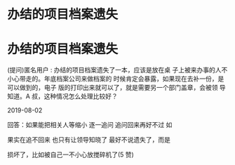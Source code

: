 # 办结的项目档案遗失

# 办结的项目档案遗失

(提问)匿名用户 : 办结的项目档案遗失了一本，应该是放在桌 子上被来办事的人不小心带走的。年底档案公司来做档案的 时候肯定会暴露，如果现在去补一份，是可以做到的，电子 版的打印出来就可以了，就是需要另一个部门盖章，会被领 导知道。A 叔，这种情况怎么处理比较好？

2019-08-02

回答：如果能把相关人等缩小 逐一追问 追问回来再好不过 如

果实在追不回来 也只有让领导知晓了 最好不说遗失了，而是

损坏了，比如被自己一不小心放搅碎机了(5 赞)